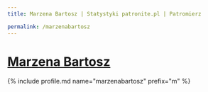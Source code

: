 ```yaml
---
title: Marzena Bartosz | Statystyki patronite.pl | Patromierz

permalink: /marzenabartosz
---
```


# [Marzena Bartosz](https://patronite.pl/marzenabartosz)

{% include profile.md name="marzenabartosz" prefix="m" %}
